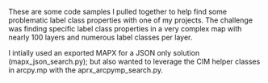 These are some code samples I pulled together to help find some problematic label class properties with one of my projects. The challenge was finding specific label class properties in a very complex map with nearly 100 layers and numerous label classes per layer.

I intially used an exported MAPX for a JSON only solution (mapx_json_search.py); but also wanted to leverage the CIM helper classes in arcpy.mp with the aprx_arcpymp_search.py.
